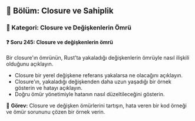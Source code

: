 ## 📘 Bölüm: Closure ve Sahiplik
### 🔹 Kategori: Closure ve Değişkenlerin Ömrü
#### ❓ Soru 245: Closure ve değişkenlerin ömrü

Bir closure'ın ömrünün, Rust'ta yakaladığı değişkenlerin ömrüyle nasıl ilişkili olduğunu açıklayın.

- Closure bir yerel değişkene referans yakalarsa ne olacağını açıklayın.
- Closure'ın, yakaladığı değişkenden daha uzun yaşadığı bir örnek gösterin ve hatayı açıklayın.
- Doğru ömür yönetimiyle hatanın nasıl düzeltileceğini gösterin.

🔧 **Görev:** Closure ve değişken ömürlerini tartışın, hata veren bir kod örneği ve ömür sorununu çözen bir örnek verin.
